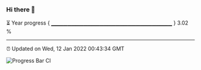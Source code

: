 ### Hi there 👋

⏳ Year progress { ▁▁▁▁▁▁▁▁▁▁▁▁▁▁▁▁▁▁▁▁▁▁▁▁▁▁▁▁▁▁ } 3.02 %

---

⏰ Updated on Wed, 12 Jan 2022 00:43:34 GMT

![Progress Bar CI](https://github.com/liununu/liununu/workflows/Progress%20Bar%20CI/badge.svg)
